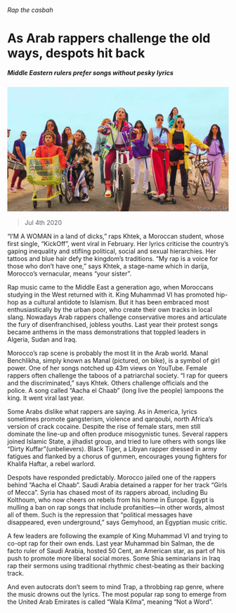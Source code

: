 ###### Rap the casbah

# As Arab rappers challenge the old ways, despots hit back 

##### Middle Eastern rulers prefer songs without pesky lyrics 

![image](images/20200704_MAP002_0.jpg) 

> Jul 4th 2020 

“I’M A WOMAN in a land of dicks,” raps Khtek, a Moroccan student, whose first single, “KickOff”, went viral in February. Her lyrics criticise the country’s gaping inequality and stifling political, social and sexual hierarchies. Her tattoos and blue hair defy the kingdom’s traditions. “My rap is a voice for those who don’t have one,” says Khtek, a stage-name which in darija, Morocco’s vernacular, means “your sister”.

Rap music came to the Middle East a generation ago, when Moroccans studying in the West returned with it. King Muhammad VI has promoted hip-hop as a cultural antidote to Islamism. But it has been embraced most enthusiastically by the urban poor, who create their own tracks in local slang. Nowadays Arab rappers challenge conservative mores and articulate the fury of disenfranchised, jobless youths. Last year their protest songs became anthems in the mass demonstrations that toppled leaders in Algeria, Sudan and Iraq.


Morocco’s rap scene is probably the most lit in the Arab world. Manal Benchlikha, simply known as Manal (pictured, on bike), is a symbol of girl power. One of her songs notched up 43m views on YouTube. Female rappers often challenge the taboos of a patriarchal society. “I rap for queers and the discriminated,” says Khtek. Others challenge officials and the police. A song called “Aacha el Chaab” (long live the people) lampoons the king. It went viral last year.

Some Arabs dislike what rappers are saying. As in America, lyrics sometimes promote gangsterism, violence and qarqoubi, north Africa’s version of crack cocaine. Despite the rise of female stars, men still dominate the line-up and often produce misogynistic tunes. Several rappers joined Islamic State, a jihadist group, and tried to lure others with songs like “Dirty Kuffar”(unbelievers). Black Tiger, a Libyan rapper dressed in army fatigues and flanked by a chorus of gunmen, encourages young fighters for Khalifa Haftar, a rebel warlord.

Despots have responded predictably. Morocco jailed one of the rappers behind “Aacha el Chaab”. Saudi Arabia detained a rapper for her track “Girls of Mecca”. Syria has chased most of its rappers abroad, including Bu Kolthoum, who now cheers on rebels from his home in Europe. Egypt is mulling a ban on rap songs that include profanities—in other words, almost all of them. Such is the repression that “political messages have disappeared, even underground,” says Gemyhood, an Egyptian music critic.

A few leaders are following the example of King Muhammad VI and trying to co-opt rap for their own ends. Last year Muhammad bin Salman, the de facto ruler of Saudi Arabia, hosted 50 Cent, an American star, as part of his push to promote more liberal social mores. Some Shia seminarians in Iraq rap their sermons using traditional rhythmic chest-beating as their backing track.

And even autocrats don’t seem to mind Trap, a throbbing rap genre, where the music drowns out the lyrics. The most popular rap song to emerge from the United Arab Emirates is called “Wala Kilma”, meaning “Not a Word”.

